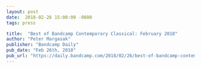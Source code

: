 ```yaml
---
layout: post
date:  2018-02-26 15:00:00 -0800
tags: press

title:  "Best of Bandcamp Contemporary Classical: February 2018"
author: "Peter Margasak"
publisher: "Bandcamp Daily"
pub_date: "Feb 26th, 2018"
pub_url: "https://daily.bandcamp.com/2018/02/26/best-of-bandcamp-contemporary-classical-february-2018"
---
```


